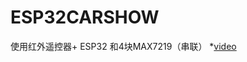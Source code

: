 # ESP32CARSHOW

使用红外遥控器+ ESP32 和4块MAX7219（串联）
*[video](https://www.bilibili.com/video/BV1wT4y1K7Nc/)
